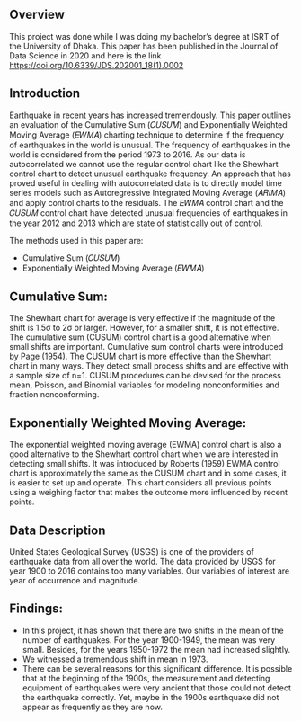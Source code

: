 ## Overview
This project was done while I was doing my bachelor’s degree at ISRT of the University of Dhaka. This paper has been published in the Journal of Data Science in 2020 and here is the link https://doi.org/10.6339/JDS.202001_18(1).0002 

## Introduction
Earthquake in recent years has increased tremendously. This paper outlines an evaluation of the Cumulative Sum (𝐶𝑈𝑆𝑈𝑀) and Exponentially Weighted Moving Average (𝐸𝑊𝑀𝐴) charting technique to determine if the frequency of earthquakes in the world is unusual. The frequency of earthquakes in the world is considered from the period 1973 to 2016. As our data is autocorrelated we cannot use the regular control chart like the Shewhart control chart to detect unusual earthquake frequency. An approach that has proved useful in dealing with autocorrelated data is to directly model time series models such as Autoregressive Integrated Moving Average (𝐴𝑅𝐼𝑀𝐴) and apply control charts to the residuals. The 𝐸𝑊𝑀𝐴 control chart and the 𝐶𝑈𝑆𝑈𝑀 control chart have detected unusual frequencies of earthquakes in the year 2012 and 2013 which are state of statistically out of control.

The methods used in this paper are:
* Cumulative Sum (𝐶𝑈𝑆𝑈𝑀)
* Exponentially Weighted Moving Average (𝐸𝑊𝑀𝐴)

## Cumulative Sum:
The Shewhart chart for average is very effective if the magnitude of the shift is 1.5σ to 2σ or larger. However, for a smaller shift, it is not effective. The cumulative sum (CUSUM) control chart is a good alternative when small shifts are important. Cumulative sum control charts were introduced by Page (1954). The CUSUM chart is more effective than the Shewhart chart in many ways. They detect small process shifts and are effective with a sample size of n=1. CUSUM procedures can be devised for the process mean, Poisson, and Binomial variables for modeling nonconformities and fraction nonconforming.

## Exponentially Weighted Moving Average:
The exponential weighted moving average (EWMA) control chart is also a good alternative to the Shewhart control chart when we are interested in detecting small shifts. It was introduced by Roberts (1959) EWMA control chart is approximately the same as the CUSUM chart and in some cases, it is easier to set up and operate. This chart considers all previous points using a weighing factor that makes the outcome more influenced by recent points. 

## Data Description
United States Geological Survey (USGS) is one of the providers of earthquake data from all over the world. The data provided by USGS for year 1900 to 2016 contains too many variables. Our variables of interest are year of occurrence and magnitude.

## Findings: 
* In this project, it has shown that there are two shifts in the mean of the number of earthquakes. For the year 1900-1949, the mean was very small. Besides, for the years 1950-1972 the mean had increased slightly.
* We witnessed a tremendous shift in mean in 1973. 
* There can be several reasons for this significant difference. It is possible that at the beginning of the 1900s, the measurement and detecting equipment of earthquakes were very ancient that those could not detect the earthquake correctly. Yet, maybe in the 1900s earthquake did not appear as frequently as they are now. 
